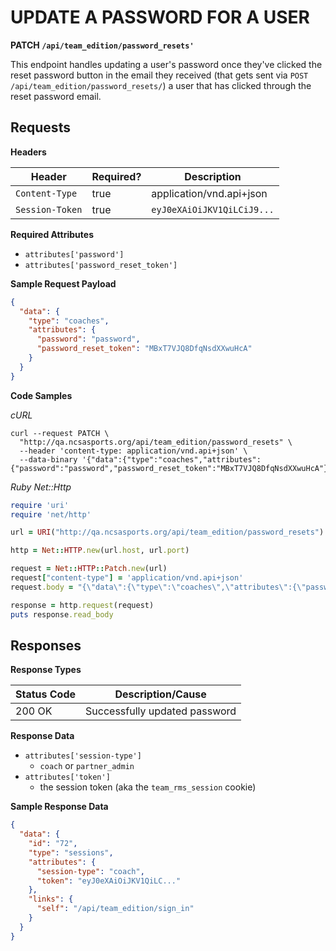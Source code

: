 # UPDATE A PASSWORD FOR A USER

**PATCH `/api/team_edition/password_resets'`**

This endpoint handles updating a user's password once they've clicked the reset password button in the email they received (that gets sent via `POST /api/team_edition/password_resets/`) a user that has clicked through the reset password email.

## Requests

**Headers**

| Header          | Required? | Description                |
|-----------------|-----------|----------------------------|
| `Content-Type`  | true      | application/vnd.api+json   |
| `Session-Token` | true      | `eyJ0eXAiOiJKV1QiLCiJ9...` |

**Required Attributes**

* `attributes['password']`
* `attributes['password_reset_token']`

**Sample Request Payload**

```json
{
  "data": {
    "type": "coaches",
    "attributes": {
      "password": "password",
      "password_reset_token": "MBxT7VJQ8DfqNsdXXwuHcA"
    }
  }
}
 ```


**Code Samples**

_cURL_

```shell
curl --request PATCH \
  "http://qa.ncsasports.org/api/team_edition/password_resets" \
  --header 'content-type: application/vnd.api+json' \
  --data-binary '{"data":{"type":"coaches","attributes":{"password":"password","password_reset_token":"MBxT7VJQ8DfqNsdXXwuHcA"}}}'
```


_Ruby Net::Http_

```ruby
require 'uri'
require 'net/http'

url = URI("http://qa.ncsasports.org/api/team_edition/password_resets")

http = Net::HTTP.new(url.host, url.port)

request = Net::HTTP::Patch.new(url)
request["content-type"] = 'application/vnd.api+json'
request.body = "{\"data\":{\"type\":\"coaches\",\"attributes\":{\"password\":\"password\",\"password_reset_token\":\"MBxT7VJQ8DfqNsdXXwuHcA\"}}}"

response = http.request(request)
puts response.read_body
```

## Responses

**Response Types**

| Status Code               | Description/Cause               |
|---------------------------|---------------------------------|
| 200 OK                    | Successfully updated password   |


**Response Data**

* `attributes['session-type']`
  * `coach` or `partner_admin`
* `attributes['token']`
  * the session token (aka the `team_rms_session` cookie)


**Sample Response Data**

```json
{
  "data": {
    "id": "72",
    "type": "sessions",
    "attributes": {
      "session-type": "coach",
      "token": "eyJ0eXAiOiJKV1QiLC..."
    },
    "links": {
      "self": "/api/team_edition/sign_in"
    }
  }
}
```
